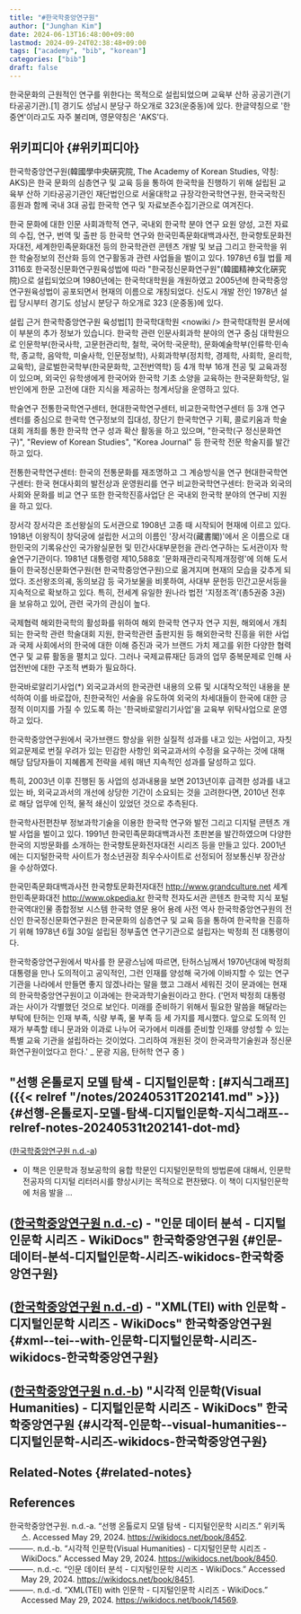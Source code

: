 ```yaml
---
title: "#한국학중앙연구원"
author: ["Junghan Kim"]
date: 2024-06-13T16:48:00+09:00
lastmod: 2024-09-24T02:38:48+09:00
tags: ["academy", "bib", "korean"]
categories: ["bib"]
draft: false
---
```


한국문화의 근원적인 연구를 위한다는 목적으로 설립되었으며 교육부 산하 공공기관(기타공공기관).[1] 경기도 성남시 분당구 하오개로 323(운중동)에 있다. 한글약칭으로 '한중연'이라고도 자주 불리며, 영문약칭은 'AKS'다.


## 위키피디아 {#위키피디아}

한국학중앙연구원(韓國學中央硏究院, The Academy of Korean Studies, 약칭: AKS)은 한국 문화의 심층연구 및 교육 등을 통하여 한국학을 진행하기 위해 설립된 교육부 산하 기타공공기관인 재단법인으로 서울대학교 규장각한국학연구원, 한국국학진흥원과 함께 국내 3대 공립 한국학 연구 및 자료보존수집기관으로 여겨진다.

한국 문화에 대한 인문 사회과학적 연구, 국내외 한국학 분야 연구 요원 양성, 고전 자료의 수집, 연구, 번역 및 출판 등 한국학 연구와 한국민족문화대백과사전, 한국향토문화전자대전, 세계한민족문화대전 등의 한국학관련 콘텐츠 개발 및 보급 그리고 한국학을 위한 학술정보의 전산화 등의 연구활동과 관련 사업들을 벌이고 있다. 1978년 6월 법률 제3116호 한국정신문화연구원육성법에 따라 "한국정신문화연구원"(韓國精神文化硏究院)으로 설립되었으며 1980년에는 한국학대학원을 개원하였고 2005년에 한국학중앙연구원육성법이 공포되면서 현재의 이름으로 개칭되었다. 신도시 개발 전인 1978년 설립 당시부터 경기도 성남시 분당구 하오개로 323 (운중동)에 있다.

설립 근거 한국학중앙연구원 육성법[1] 한국학대학원 &lt;nowiki /&gt; 한국학대학원 문서에 이 부분의 추가 정보가 있습니다. 한국학 관련 인문사회과학 분야의 연구 중심 대학원으로 인문학부(한국사학, 고문헌관리학, 철학, 국어학·국문학), 문화예술학부(인류학·민속학, 종교학, 음악학, 미술사학, 인문정보학), 사회과학부(정치학, 경제학, 사회학, 윤리학, 교육학), 글로벌한국학부(한국문화학, 고전번역학) 등 4개 학부 16개 전공 및 교육과정이 있으며, 외국인 유학생에게 한국어와 한국학 기초 소양을 교육하는 한국문화학당, 일반인에게 한문 고전에 대한 지식을 제공하는 청계서당을 운영하고 있다.

학술연구 전통한국학연구센터, 현대한국학연구센터, 비교한국학연구센터 등 3개 연구 센터를 중심으로 한국학 연구정보의 집대성, 장단기 한국학연구 기획, 콜로키움과 학술대회 개최를 통한 한국학 연구 성과 확산 활동을 하고 있으며, "한국학(구 정신문화연구)", "Review of Korean Studies", "Korea Journal" 등 한국학 전문 학술지를 발간하고 있다.

전통한국학연구센터: 한국의 전통문화를 재조명하고 그 계승방식을 연구 현대한국학연구센터: 한국 현대사회의 발전상과 운영원리를 연구 비교한국학연구센터: 한국과 외국의 사회와 문화를 비교 연구 또한 한국학진흥사업단 은 국내외 한국학 분야의 연구비 지원을 하고 있다.

장서각 장서각은 조선왕실의 도서관으로 1908년 고종 때 시작되어 현재에 이르고 있다. 1918년 이왕직이 창덕궁에 설립한 서고의 이름인 '장서각(藏書閣)'에서 온 이름으로 대한민국의 기록유산인 국가왕실문헌 및 민간사대부문헌을 관리·연구하는 도서관이자 학술연구기관이다. 1981년 대통령령 제10,588호 '문화재관리국직제개정령'에 의해 도서들이 한국정신문화연구원(현 한국학중앙연구원)으로 옮겨지며 현재의 모습을 갖추게 되었다. 조선왕조의궤, 동의보감 등 국가보물을 비롯하여, 사대부 문헌등 민간고문서등을 지속적으로 확보하고 있다. 특히, 전세계 유일한 원나라 법전 '지정조격'(총5권중 3권)을 보유하고 있어, 관련 국가의 관심이 높다.

국제협력 해외한국학의 활성화를 위하여 해외 한국학 연구자 연구 지원, 해외에서 개최되는 한국학 관련 학술대회 지원, 한국학관련 출판지원 등 해외한국학 진흥을 위한 사업과 국제 사회에서의 한국에 대한 이해 증진과 국가 브랜드 가치 제고를 위한 다양한 협력 연구 및 교류 활동을 펼치고 있다. 그러나 국제교류재단 등과의 업무 중복문제로 인해 사업전반에 대한 구조적 변화가 필요하다.

한국바로알리기사업(\*) 외국교과서의 한국관련 내용의 오류 및 시대착오적인 내용을 분석하여 이를 바로잡아, 친한국적인 서술을 유도하여 외국의 차세대들이 한국에 대한 긍정적 이미지를 가질 수 있도록 하는 '한국바로알리기사업'을 교육부 위탁사업으로 운영하고 있다.

한국학중앙연구원에서 국가브랜드 향상을 위한 실질적 성과를 내고 있는 사업이고, 자칫 외교문제로 번질 우려가 있는 민감한 사항인 외국교과서의 수정을 요구하는 것에 대해 해당 담당자들이 지혜롭게 전략을 세워 매년 지속적인 성과를 달성하고 있다.

특히, 2003년 이후 진행된 동 사업의 성과내용을 보면 2013년이후 급격한 성과를 내고 있는 바, 외국교과서의 개선에 상당한 기간이 소요되는 것을 고려한다면, 2010년 전후로 해당 업무에 인적, 물적 쇄신이 있었던 것으로 추측된다.

한국학사전편찬부 정보과학기술을 이용한 한국학 연구와 발전 그리고 디지털 콘텐츠 개발 사업을 벌이고 있다. 1991년 한국민족문화대백과사전 초판본을 발간하였으며 다양한 한국의 지방문화를 소개하는 한국향토문화전자대전 시리즈 등을 만들고 있다. 2001년에는 디지털한국학 사이트가 청소년권장 최우수사이트로 선정되어 정보통신부 장관상을 수상하였다.

한국민족문화대백과사전 한국향토문화전자대전 <http://www.grandculture.net> 세계한민족문화대전 <http://www.okpedia.kr> 한국학 전자도서관 콘텐츠 한국학 지식 포털 한국역대인물 종합정보 시스템 한국학 영문 용어 용례 사전 역사 한국학중앙연구원의 전신인 한국정신문화연구원은 한국문화의 심층연구 및 교육 등을 통하여 한국학을 진흥하기 위해 1978년 6월 30일 설립된 정부출연 연구기관으로 설립자는 박정희 전 대통령이다.

한국학중앙연구원에서 박사를 한 문광스님에 따르면, 탄허스님께서 1970년대에 박정희 대통령을 만나 도의적이고 공익적인, 그런 인재를 양성해 국가에 이바지할 수 있는 연구기관을 나라에서 만들면 좋지 않겠나라는 말을 했고 그래서 세워진 것이 문과에는 현재의 한국학중앙연구원이고 이과에는 한국과학기술원이라고 한다. ('먼저 박정희 대통령과는 사이가 각별했던 것으로 보인다. 미래를 준비하기 위해서 필요한 말씀을 해달라는 부탁에 탄허는 인재 부족, 식량 부족, 물 부족 등 세 가지를 제시했다. 앞으로 도의적 인재가 부족할 테니 문과와 이과로 나누어 국가에서 미래를 준비할 인재를 양성할 수 있는 특별 교육 기관을 설립하라는 것이었다. 그리하여 개원된 것이 한국과학기술원과 정신문화연구원이었다고 한다.' _ 문광 지음, 탄허학 연구 중 )


## "선행 온톨로지 모델 탐색 - 디지털인문학 : [#지식그래프]({{< relref "/notes/20240531T202141.md" >}}) {#선행-온톨로지-모델-탐색-디지털인문학-지식그래프--relref-notes-20240531t202141-dot-md}

(<a href="#citeproc_bib_item_1">한국학중앙연구원 n.d.-a</a>)

-   이 책은 인문학과 정보공학의 융합 학문인 디지털인문학의 방법론에 대해서, 인문학 전공자의 디지털 리터러시를 향상시키는 목적으로 편찬됐다. 이 책이 디지털인문학에 처음 발을 …


## (<a href="#citeproc_bib_item_3">한국학중앙연구원 n.d.-c</a>) - "인문 데이터 분석 - 디지털인문학 시리즈 - WikiDocs" 한국학중앙연구원 {#인문-데이터-분석-디지털인문학-시리즈-wikidocs-한국학중앙연구원}


## (<a href="#citeproc_bib_item_4">한국학중앙연구원 n.d.-d</a>) - "XML(TEI) with 인문학 - 디지털인문학 시리즈 - WikiDocs" 한국학중앙연구원 {#xml--tei--with-인문학-디지털인문학-시리즈-wikidocs-한국학중앙연구원}


## (<a href="#citeproc_bib_item_2">한국학중앙연구원 n.d.-b</a>) "시각적 인문학(Visual Humanities) - 디지털인문학 시리즈 - WikiDocs" 한국학중앙연구원 {#시각적-인문학--visual-humanities--디지털인문학-시리즈-wikidocs-한국학중앙연구원}


## Related-Notes {#related-notes}

## References

<style>.csl-entry{text-indent: -1.5em; margin-left: 1.5em;}</style><div class="csl-bib-body">
  <div class="csl-entry"><a id="citeproc_bib_item_1"></a>한국학중앙연구원. n.d.-a. “선행 온톨로지 모델 탐색 - 디지털인문학 시리즈.” 위키독스. Accessed May 29, 2024. <a href="https://wikidocs.net/book/8452">https://wikidocs.net/book/8452</a>.</div>
  <div class="csl-entry"><a id="citeproc_bib_item_2"></a>———. n.d.-b. “시각적 인문학(Visual Humanities) - 디지털인문학 시리즈 - WikiDocs.” Accessed May 29, 2024. <a href="https://wikidocs.net/book/8450">https://wikidocs.net/book/8450</a>.</div>
  <div class="csl-entry"><a id="citeproc_bib_item_3"></a>———. n.d.-c. “인문 데이터 분석 - 디지털인문학 시리즈 - WikiDocs.” Accessed May 29, 2024. <a href="https://wikidocs.net/book/8451">https://wikidocs.net/book/8451</a>.</div>
  <div class="csl-entry"><a id="citeproc_bib_item_4"></a>———. n.d.-d. “XML(TEI) with 인문학 - 디지털인문학 시리즈 - WikiDocs.” Accessed May 29, 2024. <a href="https://wikidocs.net/book/14569">https://wikidocs.net/book/14569</a>.</div>
</div>
